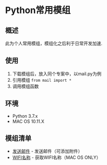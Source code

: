 # Python常用模组

## 概述

此为个人常用模组，模组化之后利于日常开发加速.

## 使用

1. 下载模组后，放入同个专案中，以mail.py为例
2. 引用模组
	`from mail import *`
3. 调用模组函数

## 环境

* Python 3.7.x
* MAC OS 10.11.X

## 模组清单

* [发送邮件](./mail.py) - 发送邮件（可添加附件）
* [WIFI名称](./wifi.py) - 获取WIFI名称（MAC OS ONLY）